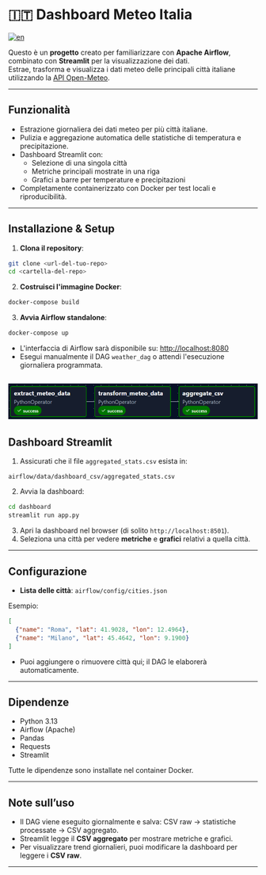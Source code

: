 # 🇮🇹 Dashboard Meteo Italia
[![en](https://img.shields.io/badge/lang-en-red.svg)](README.md)

Questo è un **progetto** creato per familiarizzare con **Apache Airflow**, combinato con **Streamlit** per la visualizzazione dei dati.  
Estrae, trasforma e visualizza i dati meteo delle principali città italiane utilizzando la [API Open-Meteo](https://open-meteo.com/).

---

## **Funzionalità**

- Estrazione giornaliera dei dati meteo per più città italiane.
- Pulizia e aggregazione automatica delle statistiche di temperatura e precipitazione.
- Dashboard Streamlit con:
  - Selezione di una singola città
  - Metriche principali mostrate in una riga
  - Grafici a barre per temperature e precipitazioni
- Completamente containerizzato con Docker per test locali e riproducibilità.


---

## **Installazione & Setup**

1. **Clona il repository**:

```bash
git clone <url-del-tuo-repo>
cd <cartella-del-repo>
```

2. **Costruisci l'immagine Docker**:

```bash
docker-compose build
```

3. **Avvia Airflow standalone**:

```bash
docker-compose up
```

- L'interfaccia di Airflow sarà disponibile su: [http://localhost:8080](http://localhost:8080)  
- Esegui manualmente il DAG `weather_dag` o attendi l'esecuzione giornaliera programmata.

![airflow_dag](img/weather_dag-graph.png)
---

## **Dashboard Streamlit**

1. Assicurati che il file `aggregated_stats.csv` esista in:

```
airflow/data/dashboard_csv/aggregated_stats.csv
```

2. Avvia la dashboard:

```bash
cd dashboard
streamlit run app.py
```

3. Apri la dashboard nel browser (di solito `http://localhost:8501`).  
4. Seleziona una città per vedere **metriche** e **grafici** relativi a quella città.

---

## **Configurazione**

- **Lista delle città**: `airflow/config/cities.json`  

Esempio:

```json
[
  {"name": "Roma", "lat": 41.9028, "lon": 12.4964},
  {"name": "Milano", "lat": 45.4642, "lon": 9.1900}
]
```

- Puoi aggiungere o rimuovere città qui; il DAG le elaborerà automaticamente.

---

## **Dipendenze**

- Python 3.13  
- Airflow (Apache)  
- Pandas  
- Requests  
- Streamlit  

Tutte le dipendenze sono installate nel container Docker.

---

## **Note sull’uso**

- Il DAG viene eseguito giornalmente e salva: CSV raw → statistiche processate → CSV aggregato.  
- Streamlit legge il **CSV aggregato** per mostrare metriche e grafici.  
- Per visualizzare trend giornalieri, puoi modificare la dashboard per leggere i **CSV raw**.

---